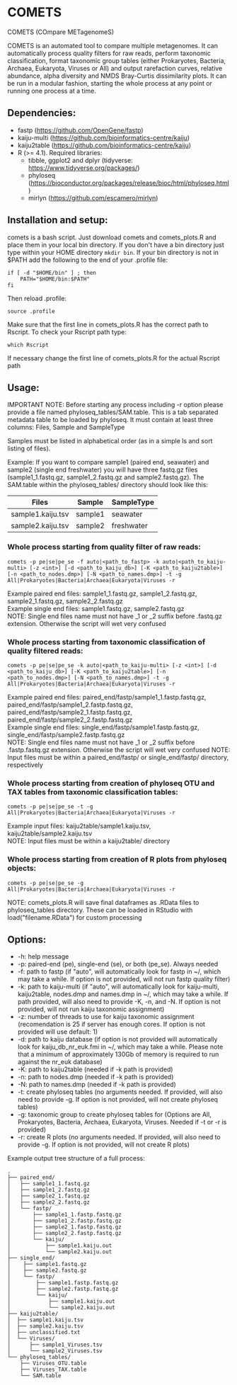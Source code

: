 # COMETS
COMETS (COmpare METagenomeS)

COMETS is an automated tool to compare multiple metagenomes. It can automatically process quality filters for raw reads, perform taxonomic classification, format taxonomic group tables (either Prokaryotes, Bacteria, Archaea, Eukaryota, Viruses or All) and output rarefaction curves, relative abundance, alpha diversity and NMDS Bray-Curtis dissimilarity plots. It can be run in a modular fashion, starting the whole process at any point or running one process at a time.

## Dependencies:
* fastp (https://github.com/OpenGene/fastp)
* kaiju-multi (https://github.com/bioinformatics-centre/kaiju)
* kaiju2table (https://github.com/bioinformatics-centre/kaiju)
* R (>= 4.1). Required libraries:
  + tibble, ggplot2 and dplyr (tidyverse: https://www.tidyverse.org/packages/)
  + phyloseq (https://bioconductor.org/packages/release/bioc/html/phyloseq.html)
  + mirlyn (https://github.com/escamero/mirlyn)

## Installation and setup:
comets is a bash script. Just download comets and comets_plots.R and place them in your local bin directory. If you don't have a bin directory just type within your HOME directory `mkdir bin`. If your bin directory is not in $PATH add the following to the end of your .profile file:

```{bash, eval=FALSE, echo=TRUE}
if [ -d "$HOME/bin" ] ; then
    PATH="$HOME/bin:$PATH"
fi
```

Then reload .profile:
```{bash, eval=FALSE, echo=TRUE}
source .profile
```

Make sure that the first line in comets_plots.R has the correct path to Rscript. To check your Rscript path type:
```{bash, eval=FALSE, echo=TRUE}
which Rscript
```

If necessary change the first line of comets_plots.R for the actual Rscript path

## Usage:
IMPORTANT NOTE: Before starting any process including -r option please provide a file named phyloseq_tables/SAM.table. This is a tab separated metadata table to be loaded by phyloseq. It must contain at least three columns: Files, Sample and SampleType  

Samples must be listed in alphabetical order (as in a simple ls and sort listing of files). 

Example: If you want to compare sample1 (paired end, seawater) and sample2 (single end freshwater) you will have three fastq.gz files (sample1_1.fastq.gz, sample1_2.fastq.gz and sample2.fastq.gz). The SAM.table within the phyloseq_tables/ directory should look like this:

Files|Sample|SampleType
--|--|--
sample1.kaiju.tsv|sample1|seawater
sample2.kaiju.tsv|sample2|freshwater

### Whole process starting from quality filter of raw reads:
```{bash, eval=FALSE, echo=TRUE}
comets -p pe|se|pe_se -f auto|<path_to_fastp> -k auto|<path_to_kaiju-multi> [-z <int>] [-d <path_to_kaiju_db>] [-K <path_to_kaiju2table>] [-n <path_to_nodes.dmp>] [-N <path_to_names.dmp>] -t -g All|Prokaryotes|Bacteria|Archaea|Eukaryota|Viruses -r
```
Example paired end files: sample1_1.fastq.gz, sample1_2.fastq.gz, sample2_1.fastq.gz, sample2_2.fastq.gz  
Example single end files: sample1.fastq.gz, sample2.fastq.gz  
NOTE: Single end files name must not have _1 or _2 suffix before .fastq.gz extension. Otherwise the script will wet very confused  

### Whole process starting from taxonomic classification of quality filtered reads:
```{bash, eval=FALSE, echo=TRUE}
comets -p pe|se|pe_se -k auto|<path_to_kaiju-multi> [-z <int>] [-d <path_to_kaiju_db>] [-K <path_to_kaiju2table>] [-n <path_to_nodes.dmp>] [-N <path_to_names.dmp>] -t -g All|Prokaryotes|Bacteria|Archaea|Eukaryota|Viruses -r
```
Example paired end files: paired_end/fastp/sample1_1.fastp.fastq.gz, paired_end/fastp/sample1_2.fastp.fastq.gz, paired_end/fastp/sample2_1.fastp.fastq.gz, paired_end/fastp/sample2_2.fastp.fastq.gz  
Example single end files: single_end/fastp/sample1.fastp.fastq.gz, single_end/fastp/sample2.fastp.fastq.gz  
NOTE: Single end files name must not have _1 or _2 suffix before .fastp.fastq.gz extension. Otherwise the script will wet very confused 
NOTE: Input files must be within a paired_end/fastp/ or single_end/fastp/ directory, respectively

### Whole process starting from creation of phyloseq OTU and TAX tables from taxonomic classification tables:
```{bash, eval=FALSE, echo=TRUE}
comets -p pe|se|pe_se -t -g All|Prokaryotes|Bacteria|Archaea|Eukaryota|Viruses -r
```
Example input files: kaiju2table/sample1.kaiju.tsv, kaiju2table/sample2.kaiju.tsv  
NOTE: Input files must be within a kaiju2table/ directory  

### Whole process starting from creation of R plots from phyloseq objects:
```{bash, eval=FALSE, echo=TRUE}
comets -p pe|se|pe_se -g All|Prokaryotes|Bacteria|Archaea|Eukaryota|Viruses -r
```
NOTE: comets_plots.R will save final dataframes as .RData files to phyloseq_tables directory. These can be loaded in RStudio with load("filename.RData") for custom processing

## Options:
* -h: help message
* -p: paired-end (pe), single-end (se), or both (pe_se). Always needed
* -f: path to fastp (if "auto", will automatically look for fastp in ~/, which may take a while. If option is not provided, will not run fastp quality filter)
* -k: path to kaiju-multi (if "auto", will automatically look for kaiju-multi, kaiju2table, nodes.dmp and names.dmp in ~/, which may take a while. If path provided, will also need to provide -K, -n, and -N. If option is not provided, will not run kaiju taxonomic assignment)
* -z: number of threads to use for kaiju taxonomic assignment (recomendation is 25 if server has enough cores. If option is not provided will use default: 1)
* -d: path to kaiju database (if option is not provided will automatically look for kaiju_db_nr_euk.fmi in ~/, which may take a while. Please note that a minimum of approximately 130Gb of memory is required to run against the nr_euk database)
* -K: path to kaiju2table (needed if -k path is provided)
* -n: path to nodes.dmp (needed if -k path is provided)
* -N: path to names.dmp (needed if -k path is provided)
* -t: create phyloseq tables (no arguments needed. If provided, will also need to provide -g. If option is not provided, will not create phyloseq tables)
* -g: taxonomic group to create phyloseq tables for (Options are All, Prokaryotes, Bacteria, Archaea, Eukaryota, Viruses. Needed if -t or -r is provided)
* -r: create R plots (no arguments needed. If provided, will also need to provide -g. If option is not provided, will not create R plots)

Example output tree structure of a full process:
```{bash, eval=FALSE, echo=TRUE}
.
├── paired_end/
│   ├── sample1_1.fastq.gz
│   ├── sample1_2.fastq.gz
│   ├── sample2_1.fastq.gz
│   ├── sample2_2.fastq.gz
│   └── fastp/
│       ├── sample1_1.fastp.fastq.gz
│       ├── sample1_2.fastp.fastq.gz
│       ├── sample2_1.fastp.fastq.gz
│       ├── sample2_2.fastp.fastq.gz
│       └── kaiju/
│           ├── sample1.kaiju.out
│           └── sample2.kaiju.out
├── single_end/
│    ├── sample1.fastq.gz
│    ├── sample2.fastq.gz
│    └── fastp/
│        ├── sample1.fastp.fastq.gz
│        ├── sample2.fastp.fastq.gz
│        └── kaiju/
│            ├── sample1.kaiju.out
│            └── sample2.kaiju.out
├── kaiju2table/
│  ├── sample1.kaiju.tsv
│  ├── sample2.kaiju.tsv
│  ├── unclassified.txt
│  └── Viruses/
│      ├── sample1_Viruses.tsv
│      └── sample2_Viruses.tsv
└── phyloseq_tables/
    ├── Viruses_OTU.table
    ├── Viruses_TAX.table
    └── SAM.table
```
